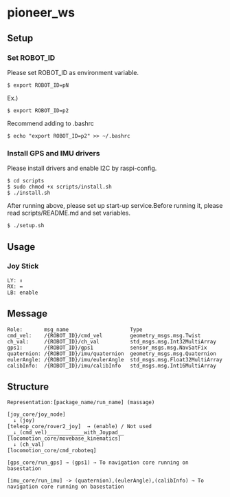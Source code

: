 # pioneer_ws
## Setup
### Set ROBOT_ID
Please set ROBOT_ID as environment variable.
``` 
$ export ROBOT_ID=pN
```

Ex.)
```
$ export ROBOT_ID=p2
```

Recommend adding to .bashrc
```
$ echo "export ROBOT_ID=p2" >> ~/.bashrc
```

### Install GPS and IMU drivers
Please install drivers and enable I2C by raspi-config.
``` 
$ cd scripts
$ sudo chmod +x scripts/install.sh
$ ./install.sh
```
After running above, please set up start-up service.Before running it, please read scripts/README.md and set variables.
```
$ ./setup.sh
```


## Usage
### Joy Stick
```
LY: ↕  
RX: ↔   
LB: enable
```

## Message
```
Role:       msg_name                    Type
cmd_vel:    /{ROBOT_ID}/cmd_vel         geometry_msgs.msg.Twist
ch_val:     /{ROBOT_ID}/ch_val          std_msgs.msg.Int32MultiArray
gps1:       /{ROBOT_ID}/gps1            sensor_msgs.msg.NavSatFix
quaternion: /{ROBOT_ID}/imu/quaternion  geometry_msgs.msg.Quaternion
eulerAngle: /{ROBOT_ID}/imu/eulerAngle  std_msgs.msg.Float32MultiArray
calibInfo:  /{ROBOT_ID}/imu/calibInfo   std_msgs.msg.Int16MultiArray
```

## Structure
```
Representation:[package_name/run_name] (massage)

[joy_core/joy_node]
  ↓ (joy)
[teleop_core/rover2_joy]  → (enable) / Not used
__↓_(cmd_vel)____________with_Joypad__
[locomotion_core/movebase_kinematics]
  ↓ (ch_val)
[locomotion_core/cmd_roboteq]

[gps_core/run_gps] → (gps1) → To navigation core running on basestation

[imu_core/run_imu] -> (quaternion),(eulerAngle),(calibInfo) → To navigation core running on basestation
```
